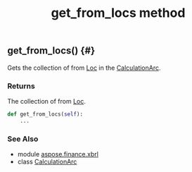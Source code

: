 ﻿---
title: get_from_locs method
second_title: Aspose.Finance for Python via .NET API References
description: 
type: docs
weight: 20
url: /python-net/aspose.finance.xbrl/calculationarc/get_from_locs/
is_root: false
---

## get_from_locs() {#}

Gets the collection of from [Loc](/finance/python-net/aspose.finance.xbrl/loc) in the [CalculationArc](/finance/python-net/aspose.finance.xbrl/calculationarc).

### Returns 


The collection of from [Loc](/finance/python-net/aspose.finance.xbrl/loc).


```python
def get_from_locs(self):
    ...
```





### See Also
* module [aspose.finance.xbrl](../../)
* class [CalculationArc](/finance/python-net/aspose.finance.xbrl/calculationarc)
